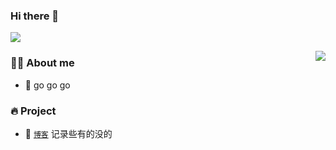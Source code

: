 ### Hi there 👋

<!--
**tangdw/tangdw** is a ✨ _special_ ✨ repository because its `README.md` (this file) appears on your GitHub profile.

Here are some ideas to get you started:

- 🔭 I’m currently working on ...
- 🌱 I’m currently learning ...
- 👯 I’m looking to collaborate on ...
- 🤔 I’m looking for help with ...
- 💬 Ask me about ...
- 📫 How to reach me: ...
- 😄 Pronouns: ...
- ⚡ Fun fact: ...
-->

![](https://visitor-badge.glitch.me/badge?page_id=tangdw.tangdw)

<img align="right" src="https://github-readme-stats.vercel.app/api?username=tangdw&show_icons=true&count_private=true&hide_border=true&cache_seconds=1900"/>

### 👨‍🚒 About me

- 🔭 go go go

### 🔥 Project

- 🔰 [`博客`](https://tangdw.github.io/blog/%E4%B9%A6%E7%AD%BE.html) 记录些有的没的
